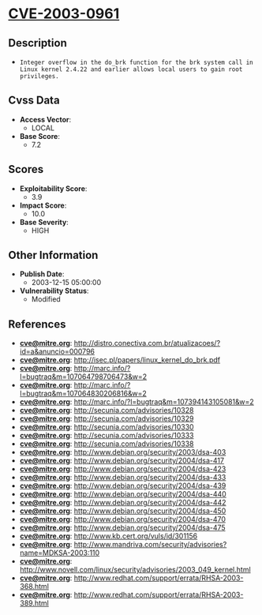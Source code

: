 
# [CVE-2003-0961](http://distro.conectiva.com.br/atualizacoes/?id=a&anuncio=000796)

## Description

- `Integer overflow in the do_brk function for the brk system call in Linux kernel 2.4.22 and earlier allows local users to gain root privileges.`

## Cvss Data

- **Access Vector**:
  - LOCAL
- **Base Score**:
  - 7.2

## Scores

- **Exploitability Score**:
  - 3.9
- **Impact Score**:
  - 10.0
- **Base Severity**:
  - HIGH

## Other Information

- **Publish Date**:
  - 2003-12-15 05:00:00
- **Vulnerability Status**:
  - Modified

## References

- **cve@mitre.org**: http://distro.conectiva.com.br/atualizacoes/?id=a&anuncio=000796
- **cve@mitre.org**: http://isec.pl/papers/linux_kernel_do_brk.pdf
- **cve@mitre.org**: http://marc.info/?l=bugtraq&m=107064798706473&w=2
- **cve@mitre.org**: http://marc.info/?l=bugtraq&m=107064830206816&w=2
- **cve@mitre.org**: http://marc.info/?l=bugtraq&m=107394143105081&w=2
- **cve@mitre.org**: http://secunia.com/advisories/10328
- **cve@mitre.org**: http://secunia.com/advisories/10329
- **cve@mitre.org**: http://secunia.com/advisories/10330
- **cve@mitre.org**: http://secunia.com/advisories/10333
- **cve@mitre.org**: http://secunia.com/advisories/10338
- **cve@mitre.org**: http://www.debian.org/security/2003/dsa-403
- **cve@mitre.org**: http://www.debian.org/security/2004/dsa-417
- **cve@mitre.org**: http://www.debian.org/security/2004/dsa-423
- **cve@mitre.org**: http://www.debian.org/security/2004/dsa-433
- **cve@mitre.org**: http://www.debian.org/security/2004/dsa-439
- **cve@mitre.org**: http://www.debian.org/security/2004/dsa-440
- **cve@mitre.org**: http://www.debian.org/security/2004/dsa-442
- **cve@mitre.org**: http://www.debian.org/security/2004/dsa-450
- **cve@mitre.org**: http://www.debian.org/security/2004/dsa-470
- **cve@mitre.org**: http://www.debian.org/security/2004/dsa-475
- **cve@mitre.org**: http://www.kb.cert.org/vuls/id/301156
- **cve@mitre.org**: http://www.mandriva.com/security/advisories?name=MDKSA-2003:110
- **cve@mitre.org**: http://www.novell.com/linux/security/advisories/2003_049_kernel.html
- **cve@mitre.org**: http://www.redhat.com/support/errata/RHSA-2003-368.html
- **cve@mitre.org**: http://www.redhat.com/support/errata/RHSA-2003-389.html
